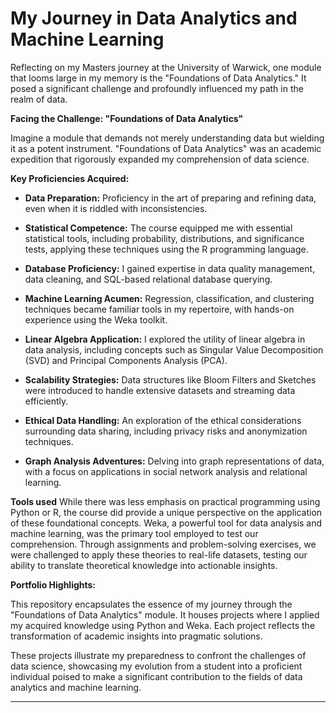 # My Journey in Data Analytics and Machine Learning #

Reflecting on my Masters journey at the University of Warwick, one module that looms large in my memory is the "Foundations of Data Analytics." It posed a significant challenge and profoundly influenced my path in the realm of data.

**Facing the Challenge: "Foundations of Data Analytics"**

Imagine a module that demands not merely understanding data but wielding it as a potent instrument. "Foundations of Data Analytics" was an academic expedition that rigorously expanded my comprehension of data science.

**Key Proficiencies Acquired:**

- **Data Preparation:** Proficiency in the art of preparing and refining data, even when it is riddled with inconsistencies.

- **Statistical Competence:** The course equipped me with essential statistical tools, including probability, distributions, and significance tests, applying these techniques using the R programming language.

- **Database Proficiency:** I gained expertise in data quality management, data cleaning, and SQL-based relational database querying.

- **Machine Learning Acumen:** Regression, classification, and clustering techniques became familiar tools in my repertoire, with hands-on experience using the Weka toolkit.

- **Linear Algebra Application:** I explored the utility of linear algebra in data analysis, including concepts such as Singular Value Decomposition (SVD) and Principal Components Analysis (PCA).

- **Scalability Strategies:** Data structures like Bloom Filters and Sketches were introduced to handle extensive datasets and streaming data efficiently.

- **Ethical Data Handling:** An exploration of the ethical considerations surrounding data sharing, including privacy risks and anonymization techniques.

- **Graph Analysis Adventures:** Delving into graph representations of data, with a focus on applications in social network analysis and relational learning.

**Tools used**
While there was less emphasis on practical programming using Python or R, the course did provide a unique perspective on the application of these foundational concepts. Weka, a powerful tool for data analysis and machine learning, was the primary tool employed to test our comprehension. Through assignments and problem-solving exercises, we were challenged to apply these theories to real-life datasets, testing our ability to translate theoretical knowledge into actionable insights. 

**Portfolio Highlights:**

This repository encapsulates the essence of my journey through the "Foundations of Data Analytics" module. It houses projects where I applied my acquired knowledge using Python and Weka. Each project reflects the transformation of academic insights into pragmatic solutions.

These projects illustrate my preparedness to confront the challenges of data science, showcasing my evolution from a student into a proficient individual poised to make a significant contribution to the fields of data analytics and machine learning.

---
